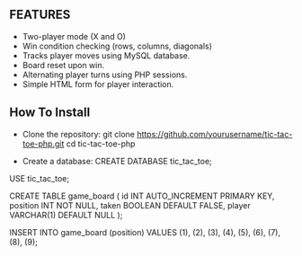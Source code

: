 ## FEATURES

- Two-player mode (X and O)
- Win condition checking (rows, columns, diagonals)
- Tracks player moves using MySQL database.
- Board reset upon win.
- Alternating player turns using PHP sessions.
- Simple HTML form for player interaction.

## How To Install

- Clone the repository: git clone https://github.com/yourusername/tic-tac-toe-php.git
cd tic-tac-toe-php

- Create a database: CREATE DATABASE tic_tac_toe;

USE tic_tac_toe;

CREATE TABLE game_board (
    id INT AUTO_INCREMENT PRIMARY KEY,
    position INT NOT NULL,
    taken BOOLEAN DEFAULT FALSE,
    player VARCHAR(1) DEFAULT NULL
);

INSERT INTO game_board (position) VALUES (1), (2), (3), (4), (5), (6), (7), (8), (9);

